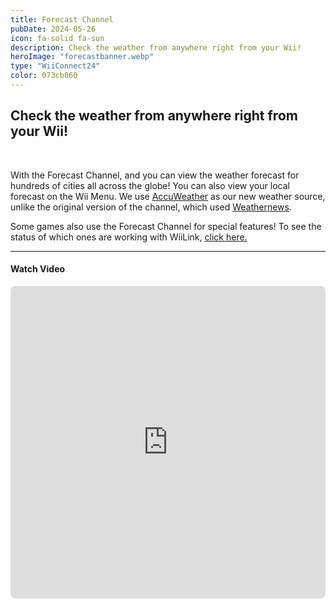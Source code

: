 ```yaml
---
title: Forecast Channel
pubDate: 2024-05-26
icon: fa-solid fa-sun
description: Check the weather from anywhere right from your Wii!
heroImage: "forecastbanner.webp"
type: "WiiConnect24"
color: 073cb860
---
```


## Check the weather from anywhere right from your Wii!

<br>

With the Forecast Channel, and you can view the weather forecast for hundreds
      of cities all across the globe! You can also view your local forecast on the Wii Menu. We use <a
        href="https://accuweather.com/">AccuWeather</a> as our new weather source, unlike the original version of the channel, which used <a
        href="https://global.weathernews.com">Weathernews</a>.

Some games also use the Forecast Channel for special features! To see
          the status of which ones are working with WiiLink, <a href="/services/forecast-stats">click here.</a>
<hr>
<h4><i class="fab fa-youtube" aria-hidden="true"></i> Watch Video</h4>

<iframe src="https://www.youtube.com/watch?v=_kJcR_O7Zgg" frameborder="0" width="100%" height="500" allow="autoplay; encrypted-media" style="border-radius:8px;"
              allowfullscreen></iframe>
